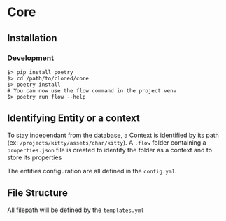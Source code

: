 # Core

## Installation

### Development

```
$> pip install poetry
$> cd /path/to/cloned/core
$> poetry install
# You can now use the flow command in the project venv
$> poetry run flow --help
```

## Identifying Entity or a context

To stay independant from the database, a Context is identified by its path (ex: `/projects/kitty/assets/char/kitty`).
A `.flow` folder containing a `properties.json` file is created to identify the folder as a context and to store its properties

The entities configuration are all defined in the `config.yml`.


## File Structure

All filepath will be defined by the `templates.yml`
